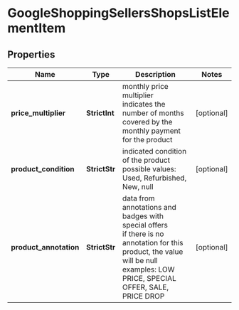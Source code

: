 # GoogleShoppingSellersShopsListElementItem


## Properties

| Name | Type | Description | Notes |
|------------ | ------------- | ------------- | -------------|
**price_multiplier** | **StrictInt** | monthly price multiplier<br>indicates the number of months covered by the monthly payment for the product |[optional]|
**product_condition** | **StrictStr** | indicated condition of the product<br>possible values: Used, Refurbished, New, null |[optional]|
**product_annotation** | **StrictStr** | data from annotations and badges with special offers<br>if there is no annotation for this product, the value will be null<br>examples: LOW PRICE, SPECIAL OFFER, SALE, PRICE DROP |[optional]|